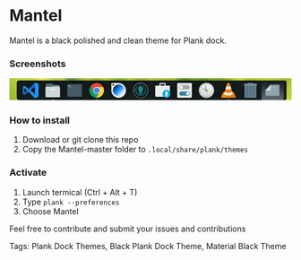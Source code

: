 # Mantel
Mantel is a black polished and clean theme for Plank dock.


### Screenshots
![alt text](https://github.com/shaz13/Mantel/blob/master/Mantelb.png)

### How to install 
1. Download or git clone this repo
2. Copy the Mantel-master folder to `.local/share/plank/themes`

### Activate
1. Launch termical (Ctrl + Alt + T)
2. Type `plank --preferences`
3. Choose Mantel 

Feel free to contribute and submit your issues and contributions

Tags: Plank Dock Themes, Black Plank Dock Theme, Material Black Theme

